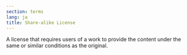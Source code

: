 ```yaml
---
section: terms
lang: ja
title: Share-alike License
---
```


A license that requires users of a work to provide the content under the same or similar conditions as the original.
